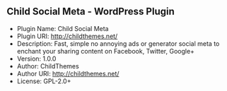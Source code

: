 ## Child Social Meta - WordPress Plugin

* Plugin Name:       Child Social Meta
* Plugin URI:        http://childthemes.net/
* Description:       Fast, simple no annoying ads or generator social meta to enchant your sharing content on Facebook, Twitter, Google+
* Version:           1.0.0
* Author:            ChildThemes
* Author URI:        http://childthemes.net/
* License:           GPL-2.0+
